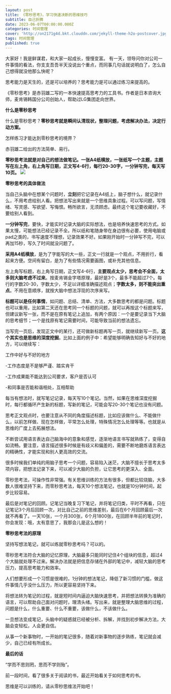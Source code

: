 ```yaml
---
layout: post
title: 《零秒思考》，学习快速决断的思维技巧
subtitle: 自己折腾
date: 2023-06-07T00:00:00.000Z
categories: 时间管理
cover: 'http://on2171g4d.bkt.clouddn.com/jekyll-theme-h2o-postcover.jpg'
tags: 时间管理
published: true
---
```


大家好！我是鲜谋君，和大家一起成长，慢慢变富。
有一天，领导问你对公司一件事情的看法，你支支吾吾半天没说出个重点，而同事几句话就说明白了，怎么自己想得就没他那么快呢？

思考能力是天生的，还是可以培养的？思考能力是可以通过练习来提高的。

《零秒思考》是赤羽雄二写的一本快速提高思考力的工具书。作者是日本咨询大师，麦肯锡韩国分公司创始人，帮助过LG集团走向世界。

**什么是零秒思考**

什么是零秒思考？**零秒思考就是瞬间认清现状，整理问题，考虑解决办法，决定行动方案。**

怎样练习才能达到零秒思考的境界？

赤羽雄二给出的方法简单、易行。

**零秒思考法就是对自己的想法做笔记。一张A4纸横放，一张纸写一个主题，主题写在左上角，右上角写日期，正文写4-6行，每行20-30字，一分钟写完，每天写10页。**
![](https://anki023.oss-cn-hongkong.aliyuncs.com/img/无标题.png)

**零秒思考的具体做法**

当自己头脑中在想某个问题时，**立刻**把它记录在A4纸上，脑子想什么，就记录什么，不用考虑给别人看。把想法写出来就是一个思维具象过程。可以写问题，写情绪、写灵感、写欲望、写悔恨。畅所欲言，无须顾虑。最终这个笔记要收藏好，不要给别人看到。

**一分钟写完**，要快，才能实时记录大脑的实际想法，也是培养快速思考的方式。如果太慢，可能想法已经记录不全。所以纸和笔随身带在身边很有必要，使用电脑或pad之类的，书写速度不理想，记录效果不好。如果刚开始时一分钟写不完，可以再加15秒，写久了时间就没问题了。

**采用A4纸横放**，是为了字能写的大一些，正文一行就是一个观点，不用折行，看起来方便。空间有留白，是为了有些情况需要画图，或补充其他信息。

左上角写标题，右上角写日期，正文写4-6行，**主要观点太少，思考会不全面，太多则大脑考虑不过来**。按麦肯锡金字塔原理，最好是3个，最多不能超过7个。每行的字数20-30，字数太少，不足以详细准确描述观点；**字数太多，则不能突出重点**。不用在意顺序，就按大脑中想法浮现的次序来写。

**标题可以是任何事情**，如问题、总结、清单、方法，大多数思考的都是问题。标题也可以重用，比如第二天还在思考同一个标题的问题，就可以再按这个标题来写，但建议新写一张，而不是在原有笔记上追加，有两个原因：一个是要记录当下大脑的思考细节；一个是找原有笔记需要时间，可能导致当前的想法遗忘。

当写完一页后，发现正文中的某行，还可做新标题再写一页，就继续新写一页。**这个其实也是思维的深度挖掘**。比如上面的例子中：希望能够明确告知好与不好的地方，可以继续写：

工作中好与不好的地方

-工作态度是不是够严谨、踏实肯干

-工作成果能不能达到公司要求，客户是否认可

-和同事是否能和谐相处，互相帮助

每当有想法时，就写笔记记录，每天写10个笔记。当然，如果在思维深度挖掘时，每行都循环产生新的标题，写新的笔记，可能会写20-30个笔记也没有问题。

思考正文观点时，也要注意从不同的角度描述标题，比如应该做什么、不能做什么，以前怎样做、现在怎样做，平常怎么处理，特殊情况怎么处理等等。也就是从思维的广度上去拓展想法。

不断尝试用语言表达自己脑海中的意象和感觉，逐渐地语言书写就熟练了，变得自如流畅。要注意，语言描述很多时候是有歧义和偏差的，需要不断地磨炼语言表达的精确性，才能实现和别人更高效的交流。

很多时候我们单纯的用脑子思考一个问题，容易陷入迷茫，大脑不擅长于思考太多项内容，把想法记录下来，可以减少大脑的负担，让它思考的更深入、全面。

零秒思考法，可操作性非常强。有关思维训练的方法有很多，但都比较烧脑，大多数人很难坚持下来，而零秒思考法，每天10个想法笔记，也就是10分钟时间，起步比较容易。

最后是对笔记的回顾。记笔记当晚复习下笔记，并将笔记归类，平时不再看，只在记笔记3个月后回顾一次，对比自己之前的思维差别，最后在6个月回顾最后一次就不再看了。一天10张，一个月300张，6个月1800张，在回顾半年前的笔记时，你会发现：哦，太有意思了，我那会儿是这么想的！

**零秒思考法的原理**

坚持写想法笔记，就可以练就零秒思考吗？可以的。

零秒思考法符合大脑的记忆原理，大脑最多只能同时记住4个组块的信息，超过4个大脑就处理不过来。解决办法就是把信息存储在外部的笔记中，减轻大脑的思考压力，提高思考能力和效率。

人们想要形成一个习惯是很难的，1分钟的想法笔记，降低了新习惯的门槛，做这件事情几乎没什么压力，所以更容易坚持下来。

将想法转为笔记的过程，就是短时间内逼迫大脑快速思考，并把想法转换为准确的语言，可以帮助自己面对问题时，理清头绪。写出来，就是整理大脑思维的过程，问题是什么，什么重要、什么不重要，该做什么，不该做什么。

一旦想法变成笔记，头脑中的疑惑就已经被分析、拆解，并找到初步解决方法，大脑会变轻松，人会更自信。

从事一个新事物时，一开始的笔记很多，随着对新事物的逐步熟练，笔记就会减少，自己已经有所成长。

**最后的话**

“学而不思则罔，思而不学则殆”。

前一段时间，看了很多关于阅读的书，最近开始看关于如何思考的书。

思维是可以训练的，请从零秒思维法开始吧！
